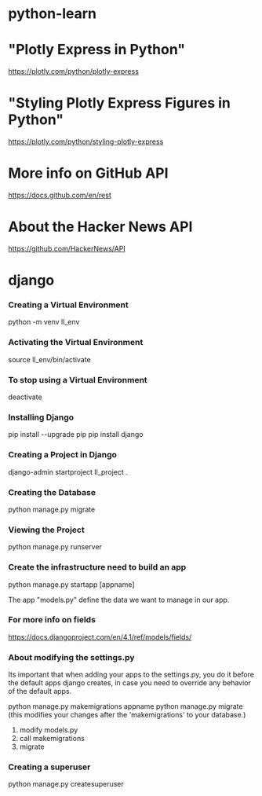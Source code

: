 # python-learn

# "Plotly Express in Python"
https://plotly.com/python/plotly-express

# "Styling Plotly Express Figures in Python"
https://plotly.com/python/styling-plotly-express

# More info on GitHub API
https://docs.github.com/en/rest

# About the Hacker News API
https://github.com/HackerNews/API

# django
### Creating a Virtual Environment
python -m venv ll_env

### Activating the Virtual Environment
source ll_env/bin/activate

### To stop using a Virtual Environment
deactivate

### Installing Django
pip install --upgrade pip
pip install django

### Creating a Project in Django
django-admin startproject ll_project .

### Creating the Database
python manage.py migrate

### Viewing the Project
python manage.py runserver

### Create the infrastructure need to build an app
python manage.py startapp [appname]

The app "models.py" define the data we want to manage in our app.

### For more info on fields
https://docs.djangoproject.com/en/4.1/ref/models/fields/

### About modifying the settings.py 
Its important that when adding your apps to the settings.py, you do it before the default apps django creates, in case you need to override any behavior of the default apps.

python manage.py makemigrations appname
python manage.py migrate (this modifies your changes after the 'makemigrations' to your database.)

1. modify models.py
2. call makemigrations
3. migrate

### Creating a superuser
python manage.py createsuperuser